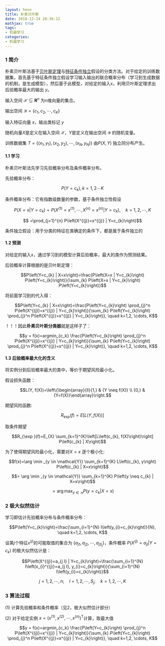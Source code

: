 ```yaml
---
layout: hexo
title: 朴素贝叶斯
date: 2018-12-24 20:36:12
mathjax: true
tags:
- 机器学习
categories:
- 机器学习
---
```


### 1 简介

朴素贝叶斯法基于<u>贝叶斯定理</u>与<u>特征条件独立</u>假设的分类方法。对于给定的训练数据集，首先基于特征条件独立假设学习输入输出的联合概率分布（学习到生成数据的机制，是生成模型），然后基于此模型，对给定的输入x，利用贝叶斯定理求出后验概率最大的输出 $y$。

输入空间 $\mathcal{X} \subseteq \mathbf{R}^{n}$ 为n维向量的集合。

输出空间 $\mathcal{Y} = \left\{c_{1}, c_{2}, \cdots, c_{K}\right\}$

输入特征向量 $x$，输出类标记 $y$

随机向量$X$是定义在输入空间 $\mathcal{X}$，$Y$是定义在输出空间 $\mathcal{Y}$ 的随机变量。

训练数据集 $T=\left\{\left(x_{1}, y_{1}\right),\left(x_{2}, y_{2}\right), \cdots,\left(x_{N}, y_{N}\right)\right\}$ 由$P(X,Y)$ 独立同分布产生。



#### 1.1 学习

朴素贝叶斯法先学习先验概率分布及条件概率分布。

先验概率分布：

$$P(Y = c_k), k=1,2 \cdots K $$

条件概率分布：它有指数级数量的参数，基于条件独立性假设

$$P\left(X=x | Y=c_{k}\right)=P\left(X^{(1)}=x^{(1)}, \cdots, X^{(n)}=x^{(n)} | Y=c_{k}\right), \quad k=1,2, \cdots, K$$

$$ =\prod_{j=1}^{n} P\left(X^{(j)}=x^{(j)} | Y=c_{k}\right)$$

条件独立假设：用于分类的特征在类确定的条件下，都是属于条件独立的



#### 1.2 预测

对给定的输入$x$，通过学习到的模型计算后验概率，最大的类作为预测结果。

后验概率计算根据的是贝叶斯定理：

$$P\left(Y=c_{k} | X=x\right)=\frac{P\left(X=x | Y=c_{k}\right) P\left(Y=c_{k}\right)}{\sum_{k} P\left(X=x | Y=c_{k}\right) P\left(Y=c_{k}\right)}$$

将前面学习到的代入得：

$$P\left(Y=c_{k} | X=x\right)=\frac{P\left(Y=c_{k}\right) \prod_{j}^n P\left(X^{(j)}=x^{(j)} | Y=c_{k}\right)}{\sum_{k} P\left(Y=c_{k}\right) \prod_{j}^n P\left(X^{(j)}=x^{(j)} | Y=c_{k}\right)}, \quad k=1,2, \cdots, K$$



！！！因此**朴素贝叶斯分类器**就是这样子了：

$$y = f(x)=argmin_{c_k} \frac{P\left(Y=c_{k}\right) \prod_{j}^n P\left(X^{(j)}=x^{(j)} | Y=c_{k}\right)}{\sum_{k} P\left(Y=c_{k}\right) \prod_{j}^n P\left(X^{(j)}=x^{(j)} | Y=c_{k}\right)}, \quad k=1,2, \cdots, K$$



#### 1.3 后验概率最大化的含义

将实例分到后验概率最大的类中，等价于期望风险最小化。

假设损失函数：

$$L(Y, f(X))=\left\{\begin{array}{ll}{1,} & {Y \neq f(X)} \\ {0,} & {Y=f(X)}\end{array}\right.$$

期望风险函数:

$$R_{\mathrm{exp}}(f)=E[L(Y, f(X))]$$

取条件期望

$$R_{\exp }(f)=E_{X} \sum_{k=1}^{K}\left[L\left(c_{k}, f(X)\right)\right] P\left(c_{k} | X\right)$$

为了使得期望风险最小化，需要对$X = x$ 逐个极小化:

$$f(x)=\arg \min _{y \in \mathcal{Y}} \sum_{k=1}^{K} L\left(c_{k}, y\right) P\left(c_{k} | X=x\right)$$

$$= \arg \min _{y \in \mathcal{Y}} \sum_{k=1}^{K} P\left(y \neq c_{k} | X=x\right)$$

$$= \arg \max _{y \in \mathcal{Y}} P\left(y=c_{k} | X=x\right)$$



### 2 极大似然估计

学习即估计先验概率分布与条件概率分布：

$$P\left(Y=c_{k}\right)=\frac{\sum_{i=1}^{N} I\left(y_{i}=c_{k}\right)}{N}, \quad k=1,2, \cdots, K$$

设第$j$个特征$x^{(j)}$的可能取值的集合为 $\left\{a_{j 1}, a_{j 2}, \cdots, a_{j S_{j}}\right\}$，条件概率 $P\left(X^{(j)}=a_{j l} | Y = c_k )\right.$ 的极大似然估计是：

$$P\left(X^{(j)}=a_{j l} | Y=c_{k}\right)=\frac{\sum_{i=1}^{N} I\left(x_{i}^{(j)}=a_{j l}, y_{i}=c_{k}\right)}{\sum_{i=1}^{N} I\left(y_{i}=c_{k}\right)}$$

$$j=1,2, \cdots, n ; \quad l=1,2, \cdots, S_{j} ; \quad k=1,2, \cdots, K$$





### 3 算法过程

(1) 计算先验概率和条件概率（见2，极大似然估计部分）

(2) 对于给定实例 $x=\left(x^{(1)}, x^{(2)}, \cdots, x^{(n)}\right)^{\mathrm{T}}$计算，取最大值

$$y = f(x)=argmin_{c_k} \frac{P\left(Y=c_{k}\right) \prod_{j}^n P\left(X^{(j)}=x^{(j)} | Y=c_{k}\right)}{\sum_{k} P\left(Y=c_{k}\right) \prod_{j}^n P\left(X^{(j)}=x^{(j)} | Y=c_{k}\right)}, \quad k=1,2, \cdots, K$$













